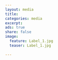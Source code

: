 ```yaml
---
layout: media
title: 
categories: media
excerpt: 
ads: true
share: false
image:
  feature: Label_1.jpg
  teaser: Label_1.jpg
  
---
```


